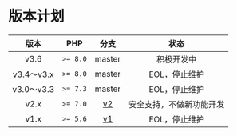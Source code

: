 # 版本计划

|    版本     |   PHP    |                       分支                       |      状态      |
|:---------:|:--------:|:----------------------------------------------:|:------------:|
|   v3.6    | `>= 8.0` |                     master                     |    积极开发中     |
| v3.4～v3.x | `>= 8.0` |                     master                     |   EOL，停止维护   |
| v3.0～v3.3 | `>= 7.3` |                     master                     |   EOL，停止维护   |
|   v2.x    | `>= 7.0` | [v2](https://github.com/yansongda/pay/tree/v2) | 安全支持，不做新功能开发 |
|   v1.x    | `>= 5.6` | [v1](https://github.com/yansongda/pay/tree/v1) |   EOL，停止维护   |

